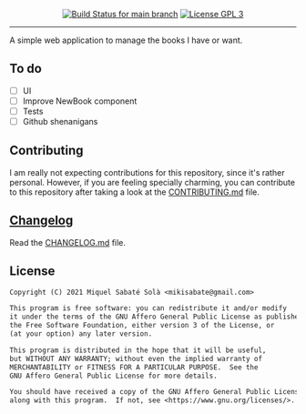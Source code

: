 <p align="center">
  <a href="https://github.com/mssola/llibres/actions?query=workflow%3ACI" title="CI status for the main branch"><img src="https://github.com/mssola/llibres/workflows/CI/badge.svg" alt="Build Status for main branch" /></a>
  <a href="http://www.gnu.org/licenses/agpl-3.0.txt" rel="nofollow"><img alt="License GPL 3" src="https://img.shields.io/badge/license-AGPL_3-blue.svg" style="max-width:100%;"></a>
</p>

---

A simple web application to manage the books I have or want.

## To do

- [ ] UI
- [ ] Improve NewBook component
- [ ] Tests
- [ ] Github shenanigans

## Contributing

I am really not expecting contributions for this repository, since it's rather
personal. However, if you are feeling specially charming, you can contribute to
this repository after taking a look at the [CONTRIBUTING.md](./CONTRIBUTING.md)
file.

## [Changelog](https://pbs.twimg.com/media/DJDYCcLXcAA_eIo?format=jpg&name=small)

Read the [CHANGELOG.md](./CHANGELOG.md) file.

## License

```txt
Copyright (C) 2021 Miquel Sabaté Solà <mikisabate@gmail.com>

This program is free software: you can redistribute it and/or modify
it under the terms of the GNU Affero General Public License as published by
the Free Software Foundation, either version 3 of the License, or
(at your option) any later version.

This program is distributed in the hope that it will be useful,
but WITHOUT ANY WARRANTY; without even the implied warranty of
MERCHANTABILITY or FITNESS FOR A PARTICULAR PURPOSE.  See the
GNU Affero General Public License for more details.

You should have received a copy of the GNU Affero General Public License
along with this program.  If not, see <https://www.gnu.org/licenses/>.
```
